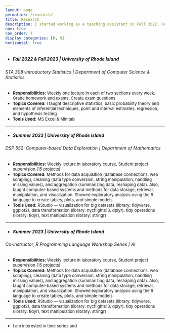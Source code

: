```yaml
---
layout: page
permalink: /research/
title: Research
description: I started working as a teaching assistant in Fall 2022. Here's a brief description of my teaching experience 
nav: true
nav_order: 7
display categories: [R, R]
horizontal: true
---
```


- ##### Fall 2022 & Fall 2023 | University of Rhode Island
###### STA 308-Introductory Statistics | Department of Computer Science & Statistics 
  
   - <font size="2"><strong>Responsibilities:</strong> Weekly one lecture in each of two sections every week, Grade homework and exams, Create exam questions</font> 
   - <font size="2"><strong>Topics Covered:</strong> I taught descriptive statistics, basic probability theory and elements of inferential techniques, point and interval estimates, regression, and hypothesis testing</font> 
   - <font size="2"><strong>Tools Used:</strong> MS Excel & Minitab</font> 
   --- 

- ##### Summer 2023 | University of Rhode Island
###### DSP 552: Computer-based Data Exploration | Department of Mathematics 
  
   - <font size="2"><strong>Responsibilities:</strong> Weekly lecture in laboratory course, Student project supervision (15 projects)</font> 
   - <font size="2"><strong>Topics Covered:</strong> Methods for data acquisition (database connections, web scraping), cleaning (data type conversion, string manipulation, handling missing values), and aggregation (summarizing data, reshaping data). Also, taught computer-based systems and methods for data storage, retrieval, manipulation, and visualization. Showed exploratory analysis using the R language to create tables, plots, and simple models</font> 
   - <font size="2"><strong>Tools Used:</strong> RStudio — visualization for big datasets (library: tidyverse, ggplot2), data transformation (library: nycflights13, dplyr), tidy operations (library: tidyr), text manipulation (library: stringr)</font> 
   ---

- ##### Summer 2023 | University of Rhode Island
###### Co-instructor, R Programming Language Workshop Series | AI 
  
   - <font size="2"><strong>Responsibilities:</strong> Weekly lecture in laboratory course, Student project supervision (15 projects)</font> 
   - <font size="2"><strong>Topics Covered:</strong> Methods for data acquisition (database connections, web scraping), cleaning (data type conversion, string manipulation, handling missing values), and aggregation (summarizing data, reshaping data). Also, taught computer-based systems and methods for data storage, retrieval, manipulation, and visualization. Showed exploratory analysis using the R language to create tables, plots, and simple models</font> 
   - <font size="2"><strong>Tools Used:</strong> RStudio — visualization for big datasets (library: tidyverse, ggplot2), data transformation (library: nycflights13, dplyr), tidy operations (library: tidyr), text manipulation (library: stringr)</font> 
   ---   

- <font size="2">I am interested in time series and </font>   